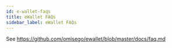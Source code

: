 ```yaml
---
id: e-wallet-faqs
title: eWallet FAQs
sidebar_label: eWallet FAQs
---
```


See https://github.com/omisego/ewallet/blob/master/docs/faq.md
